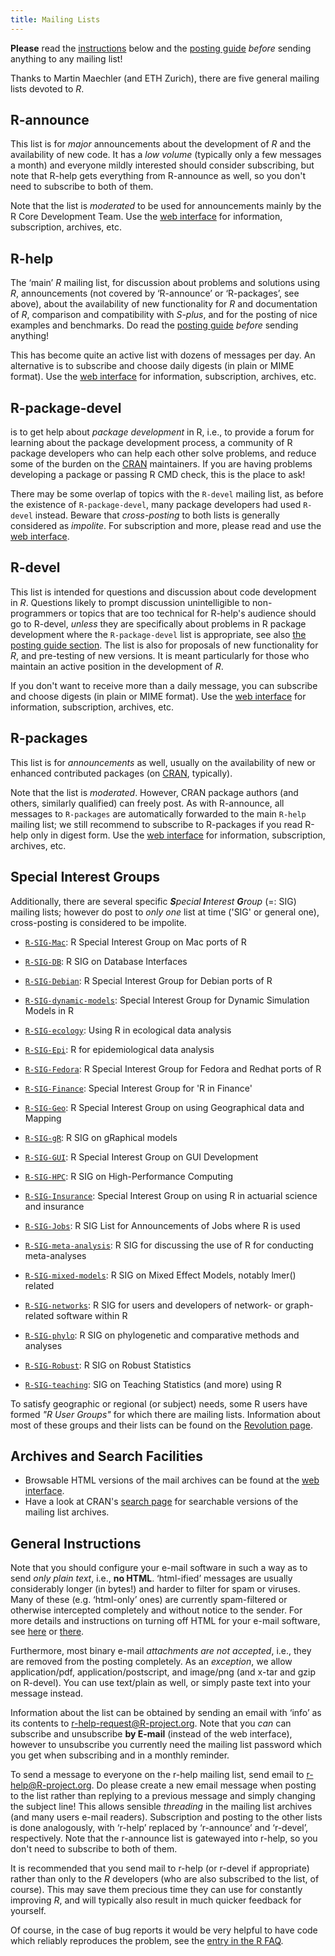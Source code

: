```yaml
---
title: Mailing Lists
---
```



**Please** read the [instructions](#instructions) below and the [posting guide](posting-guide.html) *before* sending anything to any mailing list!

Thanks to Martin Maechler (and ETH Zurich), there are five general mailing lists devoted to *R*.

## R-announce

This list is for *major* announcements about the development of *R* and the availability of new code. It has a *low volume* (typically only a few messages a month) and everyone mildly interested should consider subscribing, but note that R-help gets everything from R-announce as well, so you don't need to subscribe to both of them.

Note that the list is *moderated* to be used for announcements mainly by the R Core Development Team. Use the [web interface](https://stat.ethz.ch/mailman/listinfo/r-announce) for information, subscription, archives, etc.

## R-help

The ‘main’ *R* mailing list, for discussion about problems and solutions using *R*, announcements (not covered by ‘R-announce’ or ‘R-packages’, see above), about the availability of new functionality for *R* and documentation of *R*, comparison and compatibility with *S-plus*, and for the posting of nice examples and benchmarks. Do read the [posting guide](posting-guide.html) *before* sending anything!

This has become quite an active list with dozens of messages per day. An alternative is to subscribe and choose daily digests (in plain or MIME format). Use the [web interface](https://stat.ethz.ch/mailman/listinfo/r-help) for information, subscription, archives, etc.

## R-package-devel

is to get help about *package development* in R, i.e., to provide a forum for learning about the package development process,  a community of R package developers who can help each other solve problems, and reduce some of the burden on the [CRAN](https://cran.r-project.org/) maintainers. If you are having problems developing a package or passing R CMD check, this is the place to ask!

There may be some overlap of topics with the `R-devel` mailing list, as before the existence of `R-package-devel`, many package developers had used `R-devel` instead. Beware that *cross-posting* to both lists is generally considered as *impolite*.  For subscription and more, please read and use the [web interface](https://stat.ethz.ch/mailman/listinfo/r-package-devel).

## R-devel

This list is intended for questions and discussion about code development in *R*.  Questions likely to prompt discussion unintelligible to non-programmers or topics that are too technical for R-help's audience should go to R-devel, *unless* they are specifically about problems in R package development where the `R-package-devel` list is appropriate, see also [the posting guide section](posting-guide.html#which_list).  The list is also for proposals of new functionality for *R*, and pre-testing of new versions.  It is meant particularly for those who maintain an active position in the development of *R*.

If you don't want to receive more than a daily message, you can subscribe and choose digests (in plain or MIME format). Use the [web interface](https://stat.ethz.ch/mailman/listinfo/r-devel) for information, subscription, archives, etc.


## R-packages

This list is for *announcements* as well, usually on the availability of new or enhanced contributed packages (on [CRAN](https://cran.r-project.org/), typically).

Note that the list is *moderated*. However, CRAN package authors (and others, similarly qualified) can freely post. As with R-announce, all messages to `R-packages` are automatically forwarded to the main `R-help` mailing list; we still recommend to subscribe to R-packages if you read R-help only in digest form. Use the [web interface](https://stat.ethz.ch/mailman/listinfo/r-packages) for information, subscription, archives, etc.


## Special Interest Groups

Additionally, there are several specific ***S**pecial **I**nterest **G**roup* (=: SIG) mailing lists; however do post to *only one* list at time ('SIG' or general one), cross-posting is considered to be impolite.

* [`R-SIG-Mac`](https://stat.ethz.ch/mailman/listinfo/r-sig-mac):
  R Special Interest Group on Mac ports of R

* [`R-SIG-DB`](https://stat.ethz.ch/mailman/listinfo/r-sig-db):
  R SIG on Database Interfaces

* [`R-SIG-Debian`](https://stat.ethz.ch/mailman/listinfo/r-sig-debian):
  R Special Interest Group for Debian ports of R

* [`R-SIG-dynamic-models`](https://stat.ethz.ch/mailman/listinfo/r-sig-dynamic-models):
  Special Interest Group for Dynamic Simulation Models in R

* [`R-SIG-ecology`](https://stat.ethz.ch/mailman/listinfo/r-sig-ecology):
  Using R in ecological data analysis

* [`R-SIG-Epi`](https://stat.ethz.ch/mailman/listinfo/r-sig-epi):
  R for epidemiological data analysis

* [`R-SIG-Fedora`](https://stat.ethz.ch/mailman/listinfo/r-sig-fedora):
  R Special Interest Group for Fedora and Redhat ports of R

* [`R-SIG-Finance`](https://stat.ethz.ch/mailman/listinfo/r-sig-finance):
  Special Interest Group for 'R in Finance'

* [`R-SIG-Geo`](https://stat.ethz.ch/mailman/listinfo/r-sig-geo):
  R Special Interest Group on using Geographical data and Mapping

* [`R-SIG-gR`](https://stat.ethz.ch/mailman/listinfo/r-sig-gr):
  R SIG on gRaphical models

* [`R-SIG-GUI`](https://stat.ethz.ch/mailman/listinfo/r-sig-gui):
  R Special Interest Group on GUI Development

* [`R-SIG-HPC`](https://stat.ethz.ch/mailman/listinfo/r-sig-hpc):
  R SIG on High-Performance Computing

* [`R-SIG-Insurance`](https://stat.ethz.ch/mailman/listinfo/r-sig-insurance):
  Special Interest Group on using R in actuarial science and insurance

* [`R-SIG-Jobs`](https://stat.ethz.ch/mailman/listinfo/r-sig-jobs):
  R SIG List for Announcements of Jobs where R is used

* [`R-SIG-meta-analysis`](https://stat.ethz.ch/mailman/listinfo/r-sig-meta-analysis):
  R SIG for discussing the use of R for conducting meta-analyses

* [`R-SIG-mixed-models`](https://stat.ethz.ch/mailman/listinfo/r-sig-mixed-models):
  R SIG on Mixed Effect Models, notably lmer() related

* [`R-SIG-networks`](https://stat.ethz.ch/mailman/listinfo/r-sig-networks):
  R SIG for users and developers of network- or graph-related software within R

* [`R-SIG-phylo`](https://stat.ethz.ch/mailman/listinfo/r-sig-phylo):
  R SIG on phylogenetic and comparative methods and analyses

* [`R-SIG-Robust`](https://stat.ethz.ch/mailman/listinfo/r-sig-robust):
  R SIG on Robust Statistics

* [`R-SIG-teaching`](https://stat.ethz.ch/mailman/listinfo/r-sig-teaching):
  SIG on Teaching Statistics (and more) using R

To satisfy geographic or regional (or subject) needs, some R users have formed *"R User Groups"* for which there are mailing lists. Information about most of these groups and their lists can be found on the [Revolution page](http://blog.revolutionanalytics.com/local-r-groups.html).

## Archives and Search Facilities

-   Browsable HTML versions of the mail archives can be found at the [web interface](https://stat.ethz.ch/mailman/listinfo).
-   Have a look at CRAN's [search page](https://cran.R-project.org/search.html) for searchable versions of the mailing list archives.

## General Instructions

Note that you should configure your e-mail software in such a way as to send *only plain text*, i.e., **no HTML**. ‘html-ified’ messages are usually considerably longer (in bytes!) and harder to filter for spam or viruses. Many of these (e.g. ‘html-only’ ones) are currently spam-filtered or otherwise intercepted completely and without notice to the sender. For more details and instructions on turning off HTML for your e-mail software, see
 [here](https://en.wikipedia.org/wiki/HTML_email#Message_size) or
[there](https://subversion.american.edu/aisaac/notes/htmlmail.htm).
<!-- also http://www.harley.com/turn-off-html/ -->

Furthermore, most binary e-mail *attachments are not accepted*, i.e., they are removed from the posting completely. As an *exception*, we allow application/pdf, application/postscript, and image/png (and x-tar and gzip on R-devel). You can use text/plain as well, or simply paste text into your message instead.

Information about the list can be obtained by sending an email with ‘info’ as its contents to [r-help-request@R-project.org](mailto:r-help-request@R-project.org). Note that you *can* can subscribe and unsubscribe **by E-mail** (instead of the web interface), however to unsubscribe you currently need the mailing list password which you get when subscribing and in a monthly reminder.

To send a message to everyone on the r-help mailing list, send email to <r-help@R-project.org>.  Do please create a new email message when posting to the list rather than replying to a previous message and simply changing the subject line! This allows sensible *threading* in the mailing list archives (and many users e-mail readers). Subscription and posting to the other lists is done analogously, with ‘r-help’ replaced by ‘r-announce’ and ‘r-devel’, respectively. Note that the r-announce list is gatewayed into r-help, so you don't need to subscribe to both of them.

It is recommended that you send mail to r-help (or r-devel if appropriate) rather than only to the *R* developers (who are also subscribed to the list, of course). This may save them precious time they can use for constantly improving *R*, and will typically also result in much quicker feedback for yourself.

Of course, in the case of bug reports it would be very helpful to have code which reliably reproduces the problem, see the [entry in the R FAQ](https://CRAN.R-project.org/doc/FAQ/R-FAQ.html#R%20Bugs).
